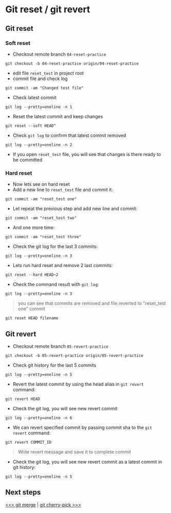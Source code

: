 # Git reset / git revert

## Git reset

### Soft reset

- Checkout remote branch `04-reset-practice`

```shell
git checkout -b 04-reset-practice origin/04-reset-practice
```

- edit file `reset_test` in project root
- commit file and check log

```shell
git commit -am "Changed test file"
```

- Check latest commit

```shell
git log --pretty=oneline -n 1 
```

- Reset the latest commit and keep changes

```shell
git reset --soft HEAD^
```

- Check `git log` to confirm that latest commit removed

```shell
git log --pretty=oneline -n 2
```

- If you open `reset_test` file, you will see that changes is there ready to be committed 

### Hard reset

- Now lets see on hard reset
- Add a new line to `reset_test` file and commit it:

```shell
git commit -am "reset_test one"
```

- Let repeat the previous step and add new line and commit:

```shell
git commit -am "reset_test two"
```

- And one more time:

```shell
git commit -am "reset_test three"
```

- Check the git log for the last 3 commits:

```shell
git log --pretty=oneline -n 3
```

- Lets run hard reset and remove 2 last commits:

```
git reset --hard HEAD~2
```

- Check the command result with `git log`:

```shell
git log --pretty=oneline -n 3
```

> you can see that commits are removed and file reverted to "reset_test one" commit


```shell
git reset HEAD filename
```

## Git revert

- Checkout remote branch `05-revert-practice`

```shell
git checkout -b 05-revert-practice origin/05-revert-practice
```

- Check git history for the last 5 commits

```shell
git log --pretty=oneline -n 5
```

- Revert the latest commit by using the head alias in `git revert` command:

```shell
git revert HEAD
```

- Check the git log, you will see new revert commit

```shell
git log --pretty=oneline -n 6
```

- We can revert specified commit by passing commit sha to the `git revert` command:

```shell
git revert COMMIT_ID
```

> Write revert message and save it to complete commit

- Check the git log, you will see new revert commit as a latest commit in git history:

```shell
git log --pretty=oneline -n 5
```

## Next steps

[<<< git merge](../03_merge/README.md) |
[git cherry-pick >>>](../05_cherry_pick/README.md)